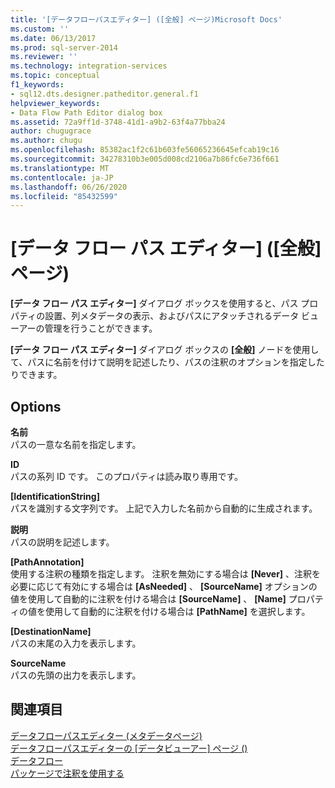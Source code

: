 ```yaml
---
title: '[データフローパスエディター] ([全般] ページ)Microsoft Docs'
ms.custom: ''
ms.date: 06/13/2017
ms.prod: sql-server-2014
ms.reviewer: ''
ms.technology: integration-services
ms.topic: conceptual
f1_keywords:
- sql12.dts.designer.patheditor.general.f1
helpviewer_keywords:
- Data Flow Path Editor dialog box
ms.assetid: 72a9ff1d-3748-41d1-a9b2-63f4a77bba24
author: chugugrace
ms.author: chugu
ms.openlocfilehash: 85382ac1f2c61b603fe56065236645efcab19c16
ms.sourcegitcommit: 34278310b3e005d008cd2106a7b86fc6e736f661
ms.translationtype: MT
ms.contentlocale: ja-JP
ms.lasthandoff: 06/26/2020
ms.locfileid: "85432599"
---
```

# <a name="data-flow-path-editor-general-page"></a>[データ フロー パス エディター] ([全般] ページ)
  **[データ フロー パス エディター]** ダイアログ ボックスを使用すると、パス プロパティの設置、列メタデータの表示、およびパスにアタッチされるデータ ビューアーの管理を行うことができます。  
  
 **[データ フロー パス エディター]** ダイアログ ボックスの **[全般]** ノードを使用して、パスに名前を付けて説明を記述したり、パスの注釈のオプションを指定したりできます。  
  
## <a name="options"></a>Options  
 **名前**  
 パスの一意な名前を指定します。  
  
 **ID**  
 パスの系列 ID です。 このプロパティは読み取り専用です。  
  
 **[IdentificationString]**  
 パスを識別する文字列です。 上記で入力した名前から自動的に生成されます。  
  
 **説明**  
 パスの説明を記述します。  
  
 **[PathAnnotation]**  
 使用する注釈の種類を指定します。 注釈を無効にする場合は **[Never]** 、注釈を必要に応じて有効にする場合は **[AsNeeded]** 、 **[SourceName]** オプションの値を使用して自動的に注釈を付ける場合は **[SourceName]** 、 **[Name]** プロパティの値を使用して自動的に注釈を付ける場合は **[PathName]** を選択します。  
  
 **[DestinationName]**  
 パスの末尾の入力を表示します。  
  
 **SourceName**  
 パスの先頭の出力を表示します。  
  
## <a name="see-also"></a>関連項目  
 [データフローパスエディター &#40;メタデータページ&#41;](../../2014/integration-services/data-flow-path-editor-metadata-page.md)   
 [データフローパスエディターの [データビューアー] ページ &#40;&#41;](../../2014/integration-services/data-flow-path-editor-data-viewers-page.md)   
 [データフロー](data-flow/data-flow.md)   
 [パッケージで注釈を使用する](use-annotations-in-packages.md)  
  
  
